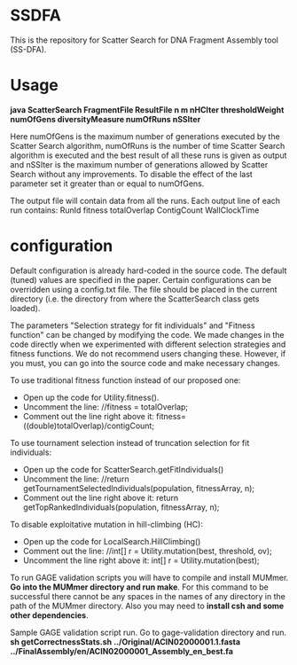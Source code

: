 # SSDFA  
This is the repository for Scatter Search for DNA Fragment Assembly tool (SS-DFA).

# Usage
**java ScatterSearch FragmentFile ResultFile n m nHCIter thresholdWeight numOfGens diversityMeasure numOfRuns nSSIter**

Here numOfGens is the maximum number of generations executed by the Scatter Search algorithm, numOfRuns is the number of time Scatter Search algorithm is executed and the best result of all these runs is given as output and nSSIter is the maximum number of generations allowed by Scatter Search without any improvements. 
To disable the effect of the last parameter set it greater than or equal to numOfGens.

The output file will contain data from all the runs. Each output line of each run  contains:
RunId fitness totalOverlap ContigCount WallClockTime

# configuration
Default configuration is already hard-coded in the source code. The default (tuned) values are specified in the paper. Certain configurations can be overridden using a config.txt file. The file should be placed in the current directory (i.e. the directory from where the ScatterSearch class gets loaded).

The parameters "Selection strategy for fit individuals" and "Fitness function" can be changed by modifying the code. We made changes in the code directly when we experimented with different selection strategies and fitness functions. We do not recommend users changing these. However, if you must, you can go into the source code and make necessary changes.

To use traditional fitness function instead of our proposed one:
- Open up the code for Utility.fitness().
- Uncomment the line: //fitness = totalOverlap;
- Comment out the line right above it: fitness=((double)totalOverlap)/contigCount;

To use tournament selection instead of truncation selection for fit individuals:
- Open up the code for ScatterSearch.getFitIndividuals()
- Uncomment the line: //return getTournamentSelectedIndividuals(population, fitnessArray, n);
- Comment out the line right above it: return getTopRankedIndividuals(population, fitnessArray, n);

To disable exploitative mutation in hill-climbing (HC):
- Open up the code for LocalSearch.HillClimbing()
- Comment out the line: //int[] r = Utility.mutation(best, threshold, ov);
- Uncomment the line right above it: int[] r = Utility.mutation(best);

To run GAGE validation scripts you will have to compile and install MUMmer. **Go into the MUMmer directory and run make**. 
For this command to be successful there cannot be any spaces in the names of any directory in the path of the MUMmer directory. Also you may need to **install csh and some other dependencies**. 

Sample GAGE validation script run.
Go to gage-validation directory and run.
**sh getCorrectnessStats.sh ../Original/ACIN02000001.1.fasta ../FinalAssembly/en/ACIN02000001_Assembly_en_best.fa**

